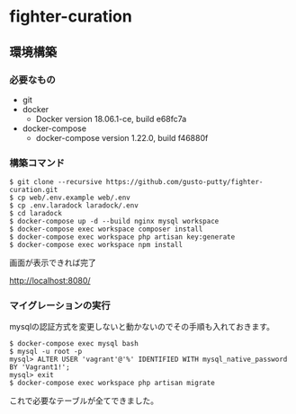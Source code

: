 # fighter-curation
## 環境構築

### 必要なもの
- git 
- docker
	- Docker version 18.06.1-ce, build e68fc7a
- docker-compose
	- docker-compose version 1.22.0, build f46880f

### 構築コマンド

```
$ git clone --recursive https://github.com/gusto-putty/fighter-curation.git
$ cp web/.env.example web/.env
$ cp .env.laradock laradock/.env
$ cd laradock
$ docker-compose up -d --build nginx mysql workspace
$ docker-compose exec workspace composer install
$ docker-compose exec workspace php artisan key:generate
$ docker-compose exec workspace npm install
```

画面が表示できれば完了

[http://localhost:8080/](http://localhost:8080/)

### マイグレーションの実行
mysqlの認証方式を変更しないと動かないのでその手順も入れておきます。

```
$ docker-compose exec mysql bash
$ mysql -u root -p
mysql> ALTER USER 'vagrant'@'%' IDENTIFIED WITH mysql_native_password BY 'Vagrant1!';
mysql> exit
$ docker-compose exec workspace php artisan migrate
```
これで必要なテーブルが全てできました。